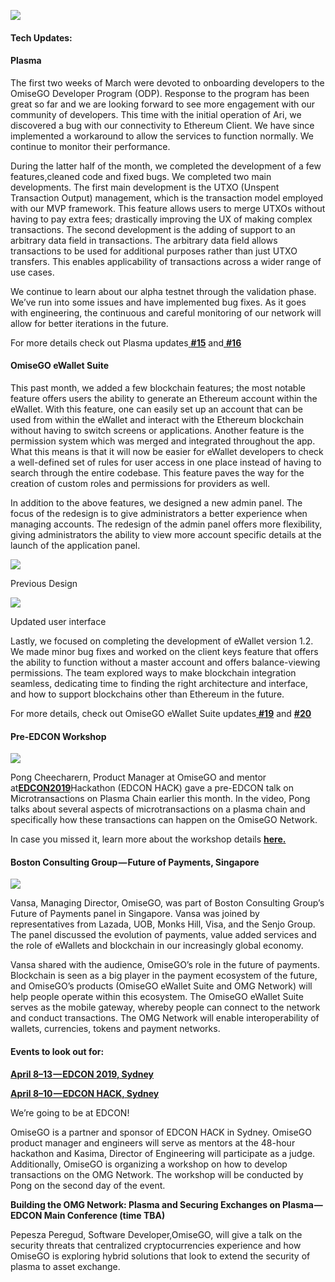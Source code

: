 ![](https://downloads.intercomcdn.com/i/o/112245056/c9df76d011d8d5779a8ebf05/1%2AQiiTC7lefOivo4rYlDR7WA.png)

#### Tech Updates:

#### Plasma

The first two weeks of March were devoted to onboarding developers to the OmiseGO Developer Program (ODP). Response to the program has been great so far and we are looking forward to see more engagement with our community of developers. This time with the initial operation of Ari, we discovered a bug with our connectivity to Ethereum Client. We have since implemented a workaround to allow the services to function normally. We continue to monitor their performance.

During the latter half of the month, we completed the development of a few features,cleaned code and fixed bugs. We completed two main developments. The first main development is the UTXO (Unspent Transaction Output) management, which is the transaction model employed with our MVP framework. This feature allows users to merge UTXOs without having to pay extra fees; drastically improving the UX of making complex transactions. The second development is the adding of support to an arbitrary data field in transactions. The arbitrary data field allows transactions to be used for additional purposes rather than just UTXO transfers. This enables applicability of transactions across a wider range of use cases.

We continue to learn about our alpha testnet through the validation phase. We’ve run into some issues and have implemented bug fixes. As it goes with engineering, the continuous and careful monitoring of our network will allow for better iterations in the future.

For more details check out Plasma updates[ **#15**](https://www.reddit.com/r/omise_go/comments/b0n3ia/plasma_update_15/) and[ **#16**](https://www.reddit.com/r/omise_go/comments/b5tak4/plasma_update_march_26_2019/)

#### OmiseGO eWallet Suite

This past month, we added a few blockchain features; the most notable feature offers users the ability to generate an Ethereum account within the eWallet. With this feature, one can easily set up an account that can be used from within the eWallet and interact with the Ethereum blockchain without having to switch screens or applications. Another feature is the permission system which was merged and integrated throughout the app. What this means is that it will now be easier for eWallet developers to check a well-defined set of rules for user access in one place instead of having to search through the entire codebase. This feature paves the way for the creation of custom roles and permissions for providers as well.

In addition to the above features, we designed a new admin panel. The focus of the redesign is to give administrators a better experience when managing accounts. The redesign of the admin panel offers more flexibility, giving administrators the ability to view more account specific details at the launch of the application panel.

![](https://downloads.intercomcdn.com/i/o/112245058/1d4258a5c12d04071a332ff5/1%2AOtZAf891YhqJYAfLXpVmpA.png)

Previous Design

![](https://downloads.intercomcdn.com/i/o/112245060/db7a5be49aab6c328b27a0b9/1%2AuGndRPAAGTcjPMR1udAT0g.png)

Updated user interface

Lastly, we focused on completing the development of eWallet version 1.2. We made minor bug fixes and worked on the client keys feature that offers the ability to function without a master account and offers balance-viewing permissions. The team explored ways to make blockchain integration seamless, dedicating time to finding the right architecture and interface, and how to support blockchains other than Ethereum in the future.

For more details, check out OmiseGO eWallet Suite updates[ **#19**](https://www.reddit.com/r/omise_go/comments/b0n3ia/plasma_update_15/) and [**#20**](https://www.reddit.com/r/omise_go/comments/b2nyg3/ewallet_update_march_18_2019_the_last_time_i/)

#### Pre-EDCON Workshop

![](https://downloads.intercomcdn.com/i/o/112245061/481c0d3c002d5cef4364aac8/1%2ASG5m02OD6uQMJeQ3Q5rQvg.png)

Pong Cheecharern, Product Manager at OmiseGO and mentor at[**EDCON2019**](https://www.edcon.io/hackathon)Hackathon (EDCON HACK) gave a pre-EDCON talk on Microtransactions on Plasma Chain earlier this month. In the video, Pong talks about several aspects of microtransactions on a plasma chain and specifically how these transactions can happen on the OmiseGO Network.

In case you missed it, learn more about the workshop details [**here.**](https://blog.omisego.network/edcon-hack-making-micro-transactions-on-a-plasma-chain-3b90f56e5673)

#### Boston Consulting Group — Future of Payments, Singapore

![](https://downloads.intercomcdn.com/i/o/112245063/4abebb1c3380f3fefd017529/1%2At3_GU1j_5UC2cJM8um4_aw.jpeg)

Vansa, Managing Director, OmiseGO, was part of Boston Consulting Group’s Future of Payments panel in Singapore. Vansa was joined by representatives from Lazada, UOB, Monks Hill, Visa, and the Senjo Group. The panel discussed the evolution of payments, value added services and the role of eWallets and blockchain in our increasingly global economy.

Vansa shared with the audience, OmiseGO’s role in the future of payments. Blockchain is seen as a big player in the payment ecosystem of the future, and OmiseGO’s products (OmiseGO eWallet Suite and OMG Network) will help people operate within this ecosystem. The OmiseGO eWallet Suite serves as the mobile gateway, whereby people can connect to the network and conduct transactions. The OMG Network will enable interoperability of wallets, currencies, tokens and payment networks.

#### Events to look out for:

[**April 8–13 — EDCON 2019, Sydney**](https://www.edcon.io/)

[**April 8–10 — EDCON HACK, Sydney**](https://www.edcon.io/hackathon)

We’re going to be at EDCON!

OmiseGO is a partner and sponsor of EDCON HACK in Sydney. OmiseGO product manager and engineers will serve as mentors at the 48-hour hackathon and Kasima, Director of Engineering will participate as a judge. Additionally, OmiseGO is organizing a workshop on how to develop transactions on the OMG Network. The workshop will be conducted by Pong on the second day of the event.

**Building the OMG Network: Plasma and Securing Exchanges on Plasma — EDCON Main Conference (time TBA)**

Pepesza Peregud, Software Developer,OmiseGO, will give a talk on the security threats that centralized cryptocurrencies experience and how OmiseGO is exploring hybrid solutions that look to extend the security of plasma to asset exchange.
